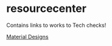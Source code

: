 # resourcecenter
Contains links to works to Tech checks!

[Material Designs](https://www.google.com/design/spec/what-is-material)
